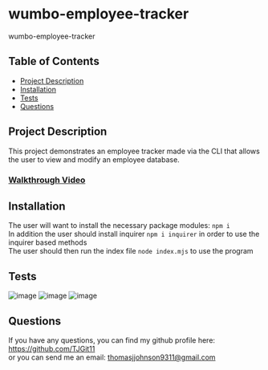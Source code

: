 # wumbo-employee-tracker

wumbo-employee-tracker

## Table of Contents
- [Project Description](#project-description)
- [Installation](#installation)
- [Tests](#tests)
- [Questions](#questions)

## Project Description
This project demonstrates an employee tracker made via the CLI that allows the user to view and modify an employee database.
### [Walkthrough Video](https://drive.google.com/file/d/1KZw9hucJmRN3WLR6r0gkxCITTOE65fig/view)

## Installation
The user will want to install the necessary package modules: ```npm i```<br/>
In addition the user should install inquirer ```npm i inquirer``` in order to use the inquirer based methods <br/>
The user should then run the index file ```node index.mjs``` to use the program


## Tests
![image](https://github.com/TJGit11/e-commerce-back-end-boogaloo/assets/74613952/ac769649-2806-46e7-aa0a-24abc5f560ab)
![image](https://github.com/TJGit11/e-commerce-back-end-boogaloo/assets/74613952/50bfb4c1-7f5c-41c3-be5d-9f069990dc74)
![image](https://github.com/TJGit11/wumbo-employee-tracker/assets/74613952/7f231cd8-a479-4a8d-94ad-3e1b87192b42)


## Questions
If you have any questions, you can find my github profile here: https://github.com/TJGit11 <br/>
or you can send me an email: thomasjjohnson9311@gmail.com



